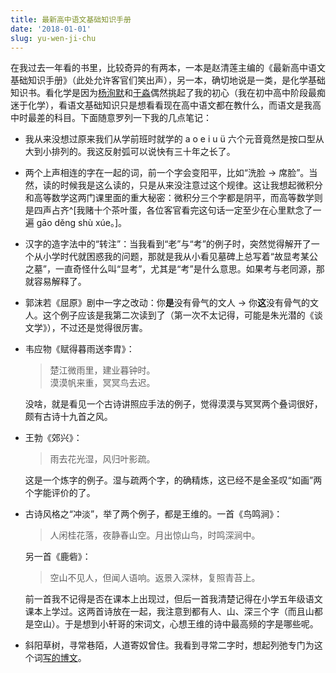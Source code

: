 ```yaml
---
title: 最新高中语文基础知识手册
date: '2018-01-01'
slug: yu-wen-ji-chu
---
```


在我过去一年看的书里，比较奇异的有两本，一本是赵清莲主编的《最新高中语文基础知识手册》（此处允许客官们笑出声），另一本，确切地说是一类，是化学基础知识书。看化学是因为[杨洵默](https://tcya.xyz)和[于淼](https://yufree.cn)偶然挑起了我的初心（我在初中高中阶段最痴迷于化学），看语文基础知识只是想看看现在高中语文都在教什么，而语文是我高中时最差的科目。下面随意罗列一下我的几点笔记：

- 我从来没想过原来我们从学前班时就学的 a o e i u ü 六个元音竟然是按口型从大到小排列的。我这反射弧可以说快有三十年之长了。

- 两个上声相连的字在一起的词，前一个字会变阳平，比如“洗脸 -> 席脸”。当然，读的时候我是这么读的，只是从来没注意过这个规律。这让我想起微积分和高等数学这两门课里面的重大秘密：微积分三个字都是阴平，而高等数学则是四声占齐^[我赌十个茶叶蛋，各位客官看完这句话一定至少在心里默念了一遍 gāo děng shù xúe。]。

- 汉字的造字法中的“转注”：当我看到“老”与“考”的例子时，突然觉得解开了一个从小学时代就困惑我的问题，那就是我从小看见墓碑上总写着“故显考某公之墓”，一直奇怪什么叫“显考”，尤其是“考”是什么意思。如果考与老同源，那就容易解释了。

- 郭沫若《屈原》剧中一字之改动：你**是**没有骨气的文人 -> 你**这**没有骨气的文人。这个例子应该是我第二次读到了（第一次不太记得，可能是朱光潜的《谈文学》），不过还是觉得很厉害。

- 韦应物《赋得暮雨送李胄》：

    > 楚江微雨里，建业暮钟时。  
    漠漠帆来重，冥冥鸟去迟。

    没啥，就是看见一个古诗讲照应手法的例子，觉得漠漠与冥冥两个叠词很好，颇有古诗十九首之风。

- 王勃《郊兴》：

    > 雨去花光湿，风归叶影疏。

    这是一个炼字的例子。湿与疏两个字，的确精炼，这已经不是金圣叹“如画”两个字能评价的了。

- 古诗风格之“冲淡”，举了两个例子，都是王维的。一首《鸟鸣涧》：

    > 人闲桂花落，夜静春山空。月出惊山鸟，时鸣深涧中。
    
    另一首《鹿砦》：
    
    > 空山不见人，但闻人语响。返景入深林，复照青苔上。

    前一首我不记得是否在课本上出现过，但后一首我清楚记得在小学五年级语文课本上学过。这两首诗放在一起，我注意到都有人、山、深三个字（而且山都是空山）。于是想到小轩哥的宋词文，心想王维的诗中最高频的字是哪些呢。

- 斜阳草树，寻常巷陌，人道寄奴曾住。我看到寻常二字时，想起列弛专门为这个词[写的博文](https://www.liechi.org/cn/2017/04/%E5%AF%BB%E5%B8%B8/)。
